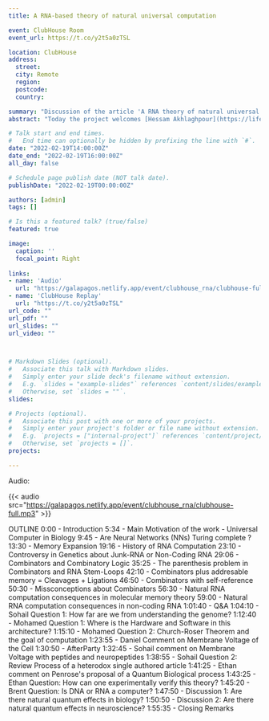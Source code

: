 ```yaml
---
title: A RNA-based theory of natural universal computation

event: ClubHouse Room
event_url: https://t.co/y2t5a0zTSL

location: ClubHouse
address:
  street: 
  city: Remote
  region: 
  postcode: 
  country: 

summary: "Discussion of the article 'A RNA theory of natural universal computation' published here: https://bit.ly/3BrVfqt."
abstract: "Today the project welcomes [Hessam Akhlaghpour](https://lifeiscomputation.com/) to talk about his recent article [A RNA theory of natural universal computation](https://bit.ly/3BrVfqt) recently published in the Journal of Theoretical Biology. His article is of particular interest to the project because it provides of a new formal model in biology that brings a new understanding to mechanisms of intercellular comunication for the development of: Cooperation in multicellular organisms and Rapid communication across cells. Remarkably this model is very much a complement and expansion from Ron Maimon's [ideas about computation and life](https://galapagos.netlify.app/publication/ron_maimon_biology/) that we recently pay a tribute in the project."

# Talk start and end times.
#   End time can optionally be hidden by prefixing the line with `#`.
date: "2022-02-19T14:00:00Z"
date_end: "2022-02-19T16:00:00Z"
all_day: false

# Schedule page publish date (NOT talk date).
publishDate: "2022-02-19T00:00:00Z"

authors: [admin]
tags: []

# Is this a featured talk? (true/false)
featured: true

image:
  caption: ''
  focal_point: Right
  
links:
- name: 'Audio'
  url: "https://galapagos.netlify.app/event/clubhouse_rna/clubhouse-full.mp3"
- name: 'ClubHouse Replay'
  url: "https://t.co/y2t5a0zTSL"
url_code: ""
url_pdf: ""
url_slides: ""
url_video: ""



# Markdown Slides (optional).
#   Associate this talk with Markdown slides.
#   Simply enter your slide deck's filename without extension.
#   E.g. `slides = "example-slides"` references `content/slides/example-slides.md`.
#   Otherwise, set `slides = ""`.
slides:

# Projects (optional).
#   Associate this post with one or more of your projects.
#   Simply enter your project's folder or file name without extension.
#   E.g. `projects = ["internal-project"]` references `content/project/deep-learning/index.md`.
#   Otherwise, set `projects = []`.
projects:

---
```


Audio:

{{< audio src="https://galapagos.netlify.app/event/clubhouse_rna/clubhouse-full.mp3" >}}

OUTLINE
0:00 - Introduction
5:34 - Main Motivation of the work - Universal Computer in Biology
9:45 - Are Neural Networks (NNs) Turing complete ?
13:30 - Memory Expansion
19:16 - History of RNA Computation
23:10 - Controversy in Genetics about Junk-RNA or Non-Coding RNA
29:06 - Combinators and Combinatory Logic
35:25 - The parenthesis problem in Combinators and RNA Stem-Loops
42:10 - Combinators plus addresable memory = Cleavages + Ligations
46:50 - Combinators with self-reference
50:30 - Missconceptions about Combinators
56:30 - Natural RNA computation consequences in molecular memory theory
59:00 - Natural RNA computation consequences in non-coding RNA
1:01:40 - Q&A
1:04:10 - Sohail Question 1: How far are we from understanding the genome?
1:12:40 - Mohamed Question 1: Where is the Hardware and Software in this architecture?
1:15:10 - Mohamed Question 2: Church-Roser Theorem and the goal of computation
1:23:55 - Daniel Comment on Membrane Voltage of the Cell
1:30:50 - AfterParty
1:32:45 - Sohail comment on Membrane Voltage with peptides and neuropeptides
1:38:55 - Sohail Question 2: Review Process of a heterodox single authored article 
1:41:25 - Ethan comment on Penrose's proposal of a Quantum Biological process
1:43:25 - Ethan Question: How can one experimentally verify this theory?
1:45:20 - Brent Question: Is DNA or RNA a computer?
1:47:50 - Discussion 1: Are there natural quantum effects in biology?
1:50:50 - Discussion 2: Are there natural quantum effects in neuroscience?
1:55:35 - Closing Remarks
